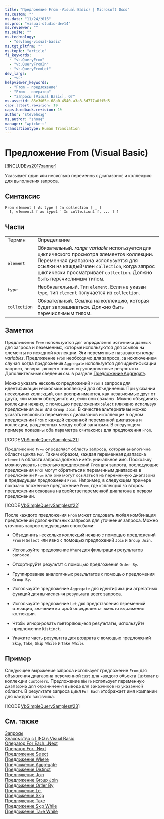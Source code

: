 ```yaml
---
title: "Предложение From (Visual Basic) | Microsoft Docs"
ms.custom: ""
ms.date: "11/24/2016"
ms.prod: "visual-studio-dev14"
ms.reviewer: ""
ms.suite: ""
ms.technology: 
  - "devlang-visual-basic"
ms.tgt_pltfrm: ""
ms.topic: "article"
f1_keywords: 
  - "vb.QueryFrom"
  - "vb.QueryFromIn"
  - "vb.QueryFromLet"
dev_langs: 
  - "VB"
helpviewer_keywords: 
  - "From - предложение"
  - "From - оператор"
  - "запросы [Visual Basic], От"
ms.assetid: 83e3665e-68a0-4540-a3a3-3d777a0f95d5
caps.latest.revision: 19
caps.handback.revision: 19
author: "stevehoag"
ms.author: "shoag"
manager: "wpickett"
translationtype: Human Translation
---
```

# Предложение From (Visual Basic)
[!INCLUDE[vs2017banner](../../../csharp/includes/vs2017banner.md)]

Указывает один или несколько переменных диапазонов и коллекцию для выполнения запроса.  
  
## Синтаксис  
  
```  
From element [ As type ] In collection [ _ ]  
  [, element2 [ As type2 ] In collection2 [, ... ] ]  
```  
  
## Части  
  
|||  
|-|-|  
|Термин|Определение|  
|`element`|Обязательный.  *range variable* используется для циклического просмотра элементов коллекции.  Переменная диапазона используется для ссылки на каждый член `collection`, когда запрос циклически просматривает `collection`.  Должно быть перечислимым типом.|  
|`type`|Необязательный.  Тип `element`.  Если не указан `type`, тип `element` получается из `collection`.|  
|`collection`|Обязательный.  Ссылка на коллекцию, которая будет запрашиваться.  Должно быть перечислимым типом.|  
  
## Заметки  
 Предложение `From` используется для определения источника данных для запроса и переменных, которые используются для ссылок на элементы из исходной коллекции.  Эти переменные называются *range variables*.  Предложение `From` необходимо для запроса, за исключением случая, когда предложение `Aggregate` используется для идентификации запроса, возвращающего только сгруппированные результаты.  Дополнительные сведения см. в разделе [Предложение Aggregate](../../../visual-basic/language-reference/queries/aggregate-clause.md).  
  
 Можно указать несколько предложений `From` в запросе для идентификации нескольких коллекций для объединения.  При указании нескольких коллекций, они воспринимаются, как независимые друг от друга, или можно объединить их, если они связаны.  Можно объединить коллекции неявно, с помощью предложения `Select` или явно используя предложения `Join` или `Group Join`.  В качестве альтернативы можно указать несколько переменных диапазонов и коллекций в одном предложении `From` с каждой связанной переменной диапазона и коллекции, разделенных между собой запятыми.  В следующем примере показаны оба параметра синтаксиса для предложения `From`.  
  
 [!CODE [VbSimpleQuerySamples#21](../CodeSnippet/VS_Snippets_VBCSharp/VbSimpleQuerySamples#21)]  
  
 Предложение `From` определяет область запроса, которая аналогична области цикла `For`.  Таким образом, каждая переменная диапазона `element` в области запроса должна иметь уникальное имя.  Поскольку можно указать несколько предложений `From` для запроса, последующие предложения `From` могут обратиться к переменным диапазона в предложении `From` или они могут ссылаться на переменную диапазона в предыдущем предложении `From`.  Например, в следующем примере показано вложенное предложение `From`, где коллекция во втором предложении основана на свойстве переменной диапазона в первом предложении.  
  
 [!CODE [VbSimpleQuerySamples#22](../CodeSnippet/VS_Snippets_VBCSharp/VbSimpleQuerySamples#22)]  
  
 После каждого предложения `From` может следовать любая комбинация предложений дополнительных запросов для уточнения запроса.  Можно уточнить запрос следующими способами:  
  
-   Объединить несколько коллекций неявно с помощью предложений `From` и `Select` или явно с помощью предложений `Join` и `Group Join`.  
  
-   Используйте предложение `Where` для фильтрации результатов запроса.  
  
-   Отсортируйте результат с помощью предложения `Order By`.  
  
-   Группирование аналогичных результатов с помощью предложения `Group By`.  
  
-   Используйте предложение `Aggregate` для идентификации агрегатных функций для вычисления результата всего запроса.  
  
-   Используйте предложение `Let` для представления переменной итерации, значение которой определяется вместо выражения коллекции.  
  
-   Чтобы игнорировать повторяющиеся результаты, используйте предложение `Distinct`.  
  
-   Укажите часть результата для возврата с помощью предложений `Skip`, `Take`, `Skip While` и `Take While`.  
  
## Пример  
 Следующее выражение запроса использует предложение `From` для объявления диапазона переменной `cust` для каждого объекта `Customer` в коллекции `customers`.  Предложение `Where` использует переменную диапазона для ограничения вывода для заказчиков из указанной области.  В результате запроса цикл `For Each` отображает имя компании для каждого заказчика.  
  
 [!CODE [VbSimpleQuerySamples#23](../CodeSnippet/VS_Snippets_VBCSharp/VbSimpleQuerySamples#23)]  
  
## См. также  
 [Запросы](../../../visual-basic/language-reference/queries/queries.md)   
 [Знакомство с LINQ в Visual Basic](../../../visual-basic/programming-guide/language-features/linq/introduction-to-linq.md)   
 [Оператор For Each...Next](../../../visual-basic/language-reference/statements/for-each-next-statement.md)   
 [Оператор For...Next](../../../visual-basic/language-reference/statements/for-next-statement.md)   
 [Предложение Select](../../../visual-basic/language-reference/queries/select-clause.md)   
 [Предложение Where](../../../visual-basic/language-reference/queries/where-clause.md)   
 [Предложение Aggregate](../../../visual-basic/language-reference/queries/aggregate-clause.md)   
 [Предложение Distinct](../../../visual-basic/language-reference/queries/distinct-clause.md)   
 [Предложение Join](../../../visual-basic/language-reference/queries/join-clause.md)   
 [Предложение Group Join](../../../visual-basic/language-reference/queries/group-join-clause.md)   
 [Предложение Order By](../../../visual-basic/language-reference/queries/order-by-clause.md)   
 [Предложение Let](../../../visual-basic/language-reference/queries/let-clause.md)   
 [Предложение Skip](../../../visual-basic/language-reference/queries/skip-clause.md)   
 [Предложение Take](../../../visual-basic/language-reference/queries/take-clause.md)   
 [Предложение Skip While](../../../visual-basic/language-reference/queries/skip-while-clause.md)   
 [Предложение Take While](../../../visual-basic/language-reference/queries/take-while-clause.md)